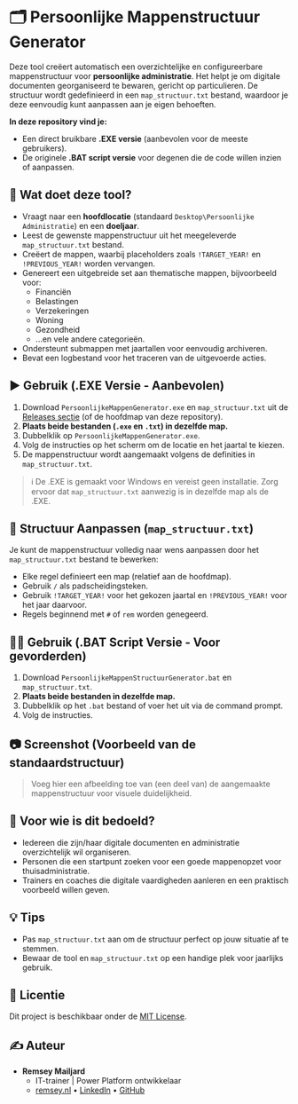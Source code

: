 # 🗂️ Persoonlijke Mappenstructuur Generator

Deze tool creëert automatisch een overzichtelijke en configureerbare mappenstructuur voor **persoonlijke administratie**. Het helpt je om digitale documenten georganiseerd te bewaren, gericht op particulieren. De structuur wordt gedefinieerd in een `map_structuur.txt` bestand, waardoor je deze eenvoudig kunt aanpassen aan je eigen behoeften.

**In deze repository vind je:**
*   Een direct bruikbare **.EXE versie** (aanbevolen voor de meeste gebruikers).
*   De originele **.BAT script versie** voor degenen die de code willen inzien of aanpassen.

## 📁 Wat doet deze tool?

*   Vraagt naar een **hoofdlocatie** (standaard `Desktop\Persoonlijke Administratie`) en een **doeljaar**.
*   Leest de gewenste mappenstructuur uit het meegeleverde `map_structuur.txt` bestand.
*   Creëert de mappen, waarbij placeholders zoals `!TARGET_YEAR!` en `!PREVIOUS_YEAR!` worden vervangen.
*   Genereert een uitgebreide set aan thematische mappen, bijvoorbeeld voor:
    *   Financiën
    *   Belastingen
    *   Verzekeringen
    *   Woning
    *   Gezondheid
    *   ...en vele andere categorieën.
*   Ondersteunt submappen met jaartallen voor eenvoudig archiveren.
*   Bevat een logbestand voor het traceren van de uitgevoerde acties.

## ▶️ Gebruik (.EXE Versie - Aanbevolen)

1.  Download `PersoonlijkeMappenGenerator.exe` en `map_structuur.txt` uit de [Releases sectie](https://github.com/GEBRUIKERSNAAM/PersoonlijkeMappenGenerator/releases) (of de hoofdmap van deze repository).
2.  **Plaats beide bestanden (`.exe` en `.txt`) in dezelfde map.**
3.  Dubbelklik op `PersoonlijkeMappenGenerator.exe`.
4.  Volg de instructies op het scherm om de locatie en het jaartal te kiezen.
5.  De mappenstructuur wordt aangemaakt volgens de definities in `map_structuur.txt`.

> ℹ️ De .EXE is gemaakt voor Windows en vereist geen installatie. Zorg ervoor dat `map_structuur.txt` aanwezig is in dezelfde map als de .EXE.

## 🔧 Structuur Aanpassen (`map_structuur.txt`)

Je kunt de mappenstructuur volledig naar wens aanpassen door het `map_structuur.txt` bestand te bewerken:
*   Elke regel definieert een map (relatief aan de hoofdmap).
*   Gebruik `/` als padscheidingsteken.
*   Gebruik `!TARGET_YEAR!` voor het gekozen jaartal en `!PREVIOUS_YEAR!` voor het jaar daarvoor.
*   Regels beginnend met `#` of `rem` worden genegeerd.

## 🧑‍💻 Gebruik (.BAT Script Versie - Voor gevorderden)

1.  Download `PersoonlijkeMappenStructuurGenerator.bat` en `map_structuur.txt`.
2.  **Plaats beide bestanden in dezelfde map.**
3.  Dubbelklik op het `.bat` bestand of voer het uit via de command prompt.
4.  Volg de instructies.

## 📷 Screenshot (Voorbeeld van de standaardstructuur)

> Voeg hier een afbeelding toe van (een deel van) de aangemaakte mappenstructuur voor visuele duidelijkheid.

## 📌 Voor wie is dit bedoeld?

*   Iedereen die zijn/haar digitale documenten en administratie overzichtelijk wil organiseren.
*   Personen die een startpunt zoeken voor een goede mappenopzet voor thuisadministratie.
*   Trainers en coaches die digitale vaardigheden aanleren en een praktisch voorbeeld willen geven.

## 💡 Tips

*   Pas `map_structuur.txt` aan om de structuur perfect op jouw situatie af te stemmen.
*   Bewaar de tool en `map_structuur.txt` op een handige plek voor jaarlijks gebruik.

## 📜 Licentie

Dit project is beschikbaar onder de [MIT License](LICENSE).

## ✍️ Auteur

*   **Remsey Mailjard**
    *   IT-trainer | Power Platform ontwikkelaar
    *   [remsey.nl](https://remsey.nl) • [LinkedIn](https://nl.linkedin.com/in/remseymailjard) • [GitHub](https://github.com/RemseyMailjard)